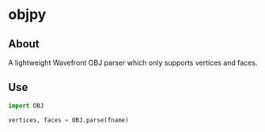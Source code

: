 # objpy

## About
A lightweight Wavefront OBJ parser which only supports vertices and faces.

## Use
```python
import OBJ

vertices, faces = OBJ.parse(fname)
```
